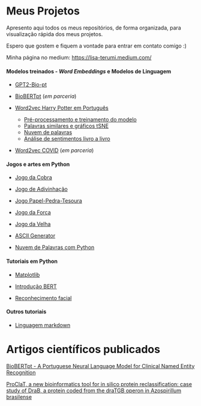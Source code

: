 # Meus Projetos

Apresento aqui todos os meus repositórios, de forma organizada, para visualização rápida dos meus projetos.

Espero que gostem e fiquem a vontade para entrar em contato comigo :)

Minha página no medium: https://lisa-terumi.medium.com/

#### Modelos treinados - *Word Embeddings* e Modelos de Linguagem

- [GPT2-Bio-pt](https://github.com/HAILab-PUCPR/gpt2-bio-pt)

- [BioBERTpt](https://github.com/HAILab-PUCPR/BioBERTpt) (*em parceria*)

- [Word2vec Harry Potter em Português](https://github.com/lisaterumi/word2vec-harry-potter-portugues)

  - [Pré-processamento e treinamento do modelo](https://github.com/lisaterumi/word2vec-harry-potter-portugues/blob/main/%5B1%5D%20Word2Vec%20Harry%20Potter.ipynb)
  - [Palavras similares e gráficos tSNE](https://github.com/lisaterumi/word2vec-harry-potter-portugues/blob/main/%5B2%5D%20tSNE-Harry-Potter.ipynb)
  - [Nuvem de palavras](https://github.com/lisaterumi/word2vec-harry-potter-portugues/blob/main/%5B3%5D%20Nuvem-palavra-Harry-Potter.ipynb)
  - [Análise de sentimentos livro a livro](https://github.com/lisaterumi/word2vec-harry-potter-portugues/blob/main/%5B4%5D%20Analise-Sentimentos-Harry-Potter.ipynb)

- [Word2vec COVID](https://github.com/HAILab-PUCPR/Word2Vec-COVID19-Twitter) (*em parceria*)

[comment]: <> ( - [Glove Machado de Assis])

#### Jogos e artes em Python

- [Jogo da Cobra](https://github.com/lisaterumi/jogo-cobra-python)

- [Jogo de Adivinhação](https://github.com/lisaterumi/jogo-adivinhacao-python)

- [Jogo Papel-Pedra-Tesoura](https://github.com/lisaterumi/pedra-papel-tesoura-python)

- [Jogo da Forca](https://github.com/lisaterumi/jogo-da-forca-em-python)

- [Jogo da Velha](https://github.com/lisaterumi/jogo-da-velha-em-python)

- [ASCII Generator](https://github.com/lisaterumi/Python-ASCII-Art-Generator)

- [Nuvem de Palavras com Python](https://github.com/lisaterumi/nuvem-palavras-python)

#### Tutoriais em Python

- [Matplotlib](https://github.com/lisaterumi/tutorial_matplotlib)

- [Introdução BERT](https://github.com/HAILab-PUCPR/introducao-bert)

- [Reconhecimento facial](https://github.com/lisaterumi/reconhecimento-facial-python)

[comment]: <> ( - [Expressões regulares] *breve* )

[comment]: <> ( - - [Tradutor inglês-português] *breve*)

[comment]: <> ( - - [Pandas, numpy] *breve*)

[comment]: <> ( - - [Gensim, nltk, sklearn] *breve*)

#### Outros tutoriais

[comment]: <> ( - - [Comados Linux] *breve*)

[comment]: <> ( - - [Comados GIT] *breve*)

[comment]: <> ( - - [Comados Docker] *breve*)

[comment]: <> ( - - https://www.kaggle.com/kanncaa1/data-sciencetutorial-for-beginners/comments#257523)

- [Linguagem markdown](https://github.com/lisaterumi/tutorial-markdown)


# Artigos científicos publicados

[BioBERTpt - A Portuguese Neural Language Model for Clinical Named Entity Recognition](https://www.aclweb.org/anthology/2020.clinicalnlp-1.7/)

[ProClaT, a new bioinformatics tool for in silico protein reclassification: case study of DraB, a protein coded from the draTGB operon in Azospirillum brasilense](https://pubmed.ncbi.nlm.nih.gov/28105917/)
